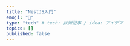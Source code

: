 ```yaml
---
title: "NestJS入門"
emoji: "📌"
type: "tech" # tech: 技術記事 / idea: アイデア
topics: []
published: false
---
```

